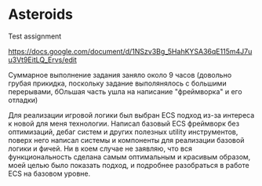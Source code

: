 # Asteroids
Test assignment

https://docs.google.com/document/d/1NSzv3Bg_5HahKYSA36qE115m4J7uu3Vt9EitLQ_Ervs/edit

Суммарное выполнение задания заняло около 9 часов (довольно грубая прикидка, поскольку задание выполянялось с большими перерывами, бОльшая часть ушла на написание "фреймворка" и его отладки)

Для реализации игровой логики был выбран ECS подход из-за интереса к новой для меня технологии.
Написал базовый ECS фреймворк без оптимизаций, дебаг систем и других полезных utility инструментов, поверх него написал системы и компоненты для реализации базовой логики и фичей.
Ни в коем случае не заявляю, что вся функциональность сделана самым оптимальным и красивым образом, моей целью было показать подход, и подробнее разобраться в работе ECS на базовом уровне.
